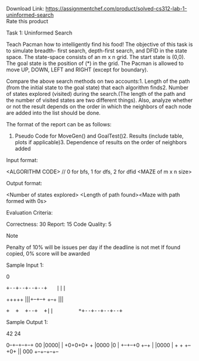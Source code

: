 Download Link: https://assignmentchef.com/product/solved-cs312-lab-1-uninformed-search
<br>
<span class="kksr-muted">Rate this product</span>

Task 1: Uninformed Search

Teach Pacman how to intelligently find his food! The objective of this task is to simulate breadth- first search, depth-first search, and DFID in the state space. The state-space consists of an m x n grid. The start state is (0,0). The goal state is the position of (*) in the grid. The Pacman is allowed to move UP, DOWN, LEFT and RIGHT (except for boundary).

Compare the above search methods on two accounts:1. Length of the path (from the initial state to the goal state) that each algorithm finds2. Number of states explored (visited) during the search.(The length of the path and the number of visited states are two different things). Also, analyze whether or not the result depends on the order in which the neighbors of each node are added into the list should be done.

The format of the report can be as follows:

1. Pseudo Code for MoveGen() and GoalTest()2. Results (include table, plots if applicable)3. Dependence of results on the order of neighbors added

Input format:

&lt;ALGORITHM CODE&gt; // 0 for bfs, 1 for dfs, 2 for dfid &lt;MAZE of m x n size&gt;

Output format:

&lt;Number of states explored&gt; &lt;Length of path found&gt;&lt;Maze with path formed with 0s&gt;

Evaluation Criteria:

Correctness: 30 Report: 15 Code Quality: 5

Note

Penalty of 10% will be issues per day if the deadline is not met If found copied, 0% score will be awarded

Sample Input 1:

0

<pre>+--+--+--+--+   |||</pre>

+++++ |||+–+–+ +–+ |||

<pre>+  +  +--+  +||        *+--+--+--+--+</pre>

Sample Output 1:

42 24

0–+–+–+–+ 00 |0000| | +0+0+0+ + |0000 |0 | +–+–+0 +–+ | |0000 | + + +–+0+ || 000 +–+–+–+–
